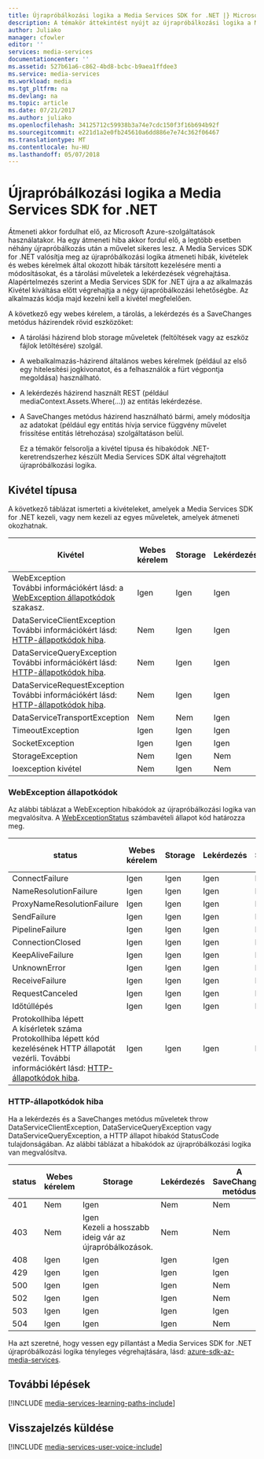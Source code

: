 ```yaml
---
title: Újrapróbálkozási logika a Media Services SDK for .NET |} Microsoft Docs
description: A témakör áttekintést nyújt az újrapróbálkozási logika a Media Services SDK-ban a .NET-hez.
author: Juliako
manager: cfowler
editor: ''
services: media-services
documentationcenter: ''
ms.assetid: 527b61a6-c862-4bd8-bcbc-b9aea1ffdee3
ms.service: media-services
ms.workload: media
ms.tgt_pltfrm: na
ms.devlang: na
ms.topic: article
ms.date: 07/21/2017
ms.author: juliako
ms.openlocfilehash: 34125712c59938b3a74e7cdc150f3f16b694b92f
ms.sourcegitcommit: e221d1a2e0fb245610a6dd886e7e74c362f06467
ms.translationtype: MT
ms.contentlocale: hu-HU
ms.lasthandoff: 05/07/2018
---
```

# <a name="retry-logic-in-the-media-services-sdk-for-net"></a>Újrapróbálkozási logika a Media Services SDK for .NET
Átmeneti akkor fordulhat elő, az Microsoft Azure-szolgáltatások használatakor. Ha egy átmeneti hiba akkor fordul elő, a legtöbb esetben néhány újrapróbálkozás után a művelet sikeres lesz. A Media Services SDK for .NET valósítja meg az újrapróbálkozási logika átmeneti hibák, kivételek és webes kérelmek által okozott hibák társított kezelésére menti a módosításokat, és a tárolási műveletek a lekérdezések végrehajtása.  Alapértelmezés szerint a Media Services SDK for .NET újra a az alkalmazás Kivétel kiváltása előtt végrehajtja a négy újrapróbálkozási lehetőségbe. Az alkalmazás kódja majd kezelni kell a kivétel megfelelően.  

 A következő egy webes kérelem, a tárolás, a lekérdezés és a SaveChanges metódus házirendek rövid eszközöket:  

* A tárolási házirend blob storage műveletek (feltöltések vagy az eszköz fájlok letöltésére) szolgál.  
* A webalkalmazás-házirend általános webes kérelmek (például az első egy hitelesítési jogkivonatot, és a felhasználók a fürt végpontja megoldása) használható.  
* A lekérdezés házirend használt REST (például mediaContext.Assets.Where(...)) az entitás lekérdezése.  
* A SaveChanges metódus házirend használható bármi, amely módosítja az adatokat (például egy entitás hívja service függvény művelet frissítése entitás létrehozása) szolgáltatáson belül.  
  
  Ez a témakör felsorolja a kivétel típusa és hibakódok .NET-keretrendszerhez készült Media Services SDK által végrehajtott újrapróbálkozási logika.  

## <a name="exception-types"></a>Kivétel típusa
A következő táblázat ismerteti a kivételeket, amelyek a Media Services SDK for .NET kezeli, vagy nem kezeli az egyes műveletek, amelyek átmeneti okozhatnak.  

| Kivétel | Webes kérelem | Storage | Lekérdezés | A SaveChanges metódus |
| --- | --- | --- | --- | --- |
| WebException<br/>További információkért lásd: a [WebException állapotkódok](media-services-retry-logic-in-dotnet-sdk.md#WebExceptionStatus) szakasz. |Igen |Igen |Igen |Igen |
| DataServiceClientException<br/> További információkért lásd: [HTTP-állapotkódok hiba](media-services-retry-logic-in-dotnet-sdk.md#HTTPStatusCode). |Nem |Igen |Igen |Igen |
| DataServiceQueryException<br/> További információkért lásd: [HTTP-állapotkódok hiba](media-services-retry-logic-in-dotnet-sdk.md#HTTPStatusCode). |Nem |Igen |Igen |Igen |
| DataServiceRequestException<br/> További információkért lásd: [HTTP-állapotkódok hiba](media-services-retry-logic-in-dotnet-sdk.md#HTTPStatusCode). |Nem |Igen |Igen |Igen |
| DataServiceTransportException |Nem |Nem |Igen |Igen |
| TimeoutException |Igen |Igen |Igen |Nem |
| SocketException |Igen |Igen |Igen |Igen |
| StorageException |Nem |Igen |Nem |Nem |
| Ioexception kivétel |Nem |Igen |Nem |Nem |

### <a name="WebExceptionStatus"></a> WebException állapotkódok
Az alábbi táblázat a WebException hibakódok az újrapróbálkozási logika van megvalósítva. A [WebExceptionStatus](http://msdn.microsoft.com/library/system.net.webexceptionstatus.aspx) számbavételi állapot kód határozza meg.  

| status | Webes kérelem | Storage | Lekérdezés | A SaveChanges metódus |
| --- | --- | --- | --- | --- |
| ConnectFailure |Igen |Igen |Igen |Igen |
| NameResolutionFailure |Igen |Igen |Igen |Igen |
| ProxyNameResolutionFailure |Igen |Igen |Igen |Igen |
| SendFailure |Igen |Igen |Igen |Igen |
| PipelineFailure |Igen |Igen |Igen |Nem |
| ConnectionClosed |Igen |Igen |Igen |Nem |
| KeepAliveFailure |Igen |Igen |Igen |Nem |
| UnknownError |Igen |Igen |Igen |Nem |
| ReceiveFailure |Igen |Igen |Igen |Nem |
| RequestCanceled |Igen |Igen |Igen |Nem |
| Időtúllépés |Igen |Igen |Igen |Nem |
| Protokollhiba lépett <br/>A kísérletek száma Protokollhiba lépett kód kezelésének HTTP állapotát vezérli. További információkért lásd: [HTTP-állapotkódok hiba](media-services-retry-logic-in-dotnet-sdk.md#HTTPStatusCode). |Igen |Igen |Igen |Igen |

### <a name="HTTPStatusCode"></a> HTTP-állapotkódok hiba
Ha a lekérdezés és a SaveChanges metódus műveletek throw DataServiceClientException, DataServiceQueryException vagy DataServiceQueryException, a HTTP állapot hibakód StatusCode tulajdonságában.  Az alábbi táblázat a hibakódok az újrapróbálkozási logika van megvalósítva.  

| status | Webes kérelem | Storage | Lekérdezés | A SaveChanges metódus |
| --- | --- | --- | --- | --- |
| 401 |Nem |Igen |Nem |Nem |
| 403 |Nem |Igen<br/>Kezeli a hosszabb ideig vár az újrapróbálkozások. |Nem |Nem |
| 408 |Igen |Igen |Igen |Igen |
| 429 |Igen |Igen |Igen |Igen |
| 500 |Igen |Igen |Igen |Nem |
| 502 |Igen |Igen |Igen |Nem |
| 503 |Igen |Igen |Igen |Igen |
| 504 |Igen |Igen |Igen |Nem |

Ha azt szeretné, hogy vessen egy pillantást a Media Services SDK for .NET újrapróbálkozási logika tényleges végrehajtására, lásd: [azure-sdk-az-media-services](https://github.com/Azure/azure-sdk-for-media-services/tree/dev/src/net/Client/TransientFaultHandling).

## <a name="next-steps"></a>További lépések
[!INCLUDE [media-services-learning-paths-include](../../../includes/media-services-learning-paths-include.md)]

## <a name="provide-feedback"></a>Visszajelzés küldése
[!INCLUDE [media-services-user-voice-include](../../../includes/media-services-user-voice-include.md)]

